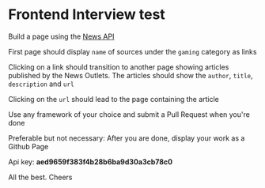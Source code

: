 # Frontend Interview test

Build a page using the [News API](https://newsapi.org/)

First page should display `name` of sources under the `gaming` category as links

Clicking on a link should transition to another page showing articles published by the News Outlets. The articles should show the `author`, `title`, `description` and `url` 

Clicking on the `url` should lead to the page containing the article

Use any framework of your choice and submit a Pull Request when you're done

Preferable but not necessary: After you are done, display your work as a Github Page

Api key: **aed9659f383f4b28b6ba9d30a3cb78c0**

All the best. Cheers
